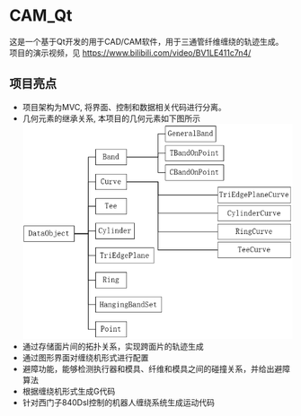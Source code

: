 # CAM_Qt
这是一个基于Qt开发的用于CAD/CAM软件，用于三通管纤维缠绕的轨迹生成。
项目的演示视频，见  https://www.bilibili.com/video/BV1LE411c7n4/


## 项目亮点
- 项目架构为MVC, 将界面、控制和数据相关代码进行分离。
- 几何元素的继承关系, 本项目的几何元素如下图所示
![几何元素间的继承关系](https://github.com/jihaoqin/CAM_Qt/blob/master/docs/%E7%BB%A7%E6%89%BF%E5%85%B3%E7%B3%BB.png)
- 通过存储面片间的拓扑关系，实现跨面片的轨迹生成
- 通过图形界面对缠绕机形式进行配置
- 避障功能，能够检测执行器和模具、纤维和模具之间的碰撞关系，并给出避障算法
- 根据缠绕机形式生成G代码
- 针对西门子840Dsl控制的机器人缠绕系统生成运动代码

